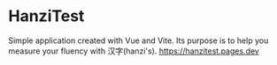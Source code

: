 # HanziTest
Simple application created with Vue and Vite. Its purpose is to help you measure your fluency with 汉字(hanzi's).
https://hanzitest.pages.dev
